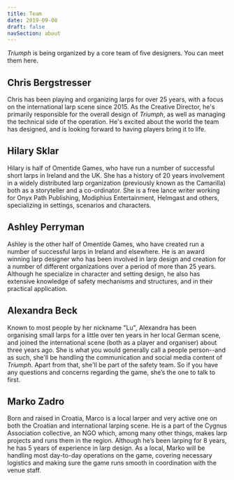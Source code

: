 ```yaml
---
title: Team
date: 2019-09-08
draft: false
navSection: about
---
```


*Triumph* is being organized by a core team of five designers. You can meet
them here. <!--more-->

## Chris Bergstresser

Chris has been playing and organizing larps for over 25 years, with a focus on
the international larp scene since 2015. As the Creative Director, he's
primarily responsible for the overall design of *Triumph*, as well as managing
the technical side of the operation. He's excited about the world the
team has designed, and is looking forward to having players bring it to life.

## Hilary Sklar

Hilary is half of Omentide Games, who have run a number of successful short
larps in Ireland and the UK. She has a history of 20 years involvement in a
widely distributed larp organization (previously known as the Camarilla) both
as a storyteller and a co-ordinator. She is a free lance writer working for
Onyx Path Publishing, Modiphius Entertainment, Helmgast and others,
specializing in settings, scenarios and characters.

## Ashley Perryman

Ashley is the other half of Omentide Games, who have created run a number of
successful larps in Ireland and elsewhere. He is an award winning larp
designer who has been involved in larp design and creation for a number of
different organizations over a period of more than 25 years. Although he
specialize in character and setting design, he also has extensive knowledge
of safety mechanisms and structures, and in their practical application.

## Alexandra Beck

Known to most people by her nickname "Lu", Alexandra has been organising small
larps for a little over ten years in her local German scene, and joined the
international scene (both as a player and organiser) about three years ago.
She is what you would generally call a people person--and as such, she'll be
handling the communication and social media content of *Triumph*. Apart from
that, she'll be part of the safety team. So if you have any questions and
concerns regarding the game, she’s the one to talk to first.

## Marko Zadro

Born and raised in Croatia, Marco is a local larper and very active one on
both the Croatian and international larping scene. He is a part of the Cygnus
Association collective, an NGO which, among many other things, makes larp
projects and runs them in the region. Although he’s been larping for 8 years,
he has 5 years of experience in larp design. As a local, Marko will be
handling most day-to-day operations on the game, covering necessary logistics
and making sure the game runs smooth in coordination with the venue staff.
